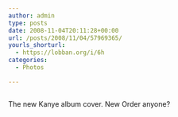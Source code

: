 ```yaml
---
author: admin
type: posts
date: 2008-11-04T20:11:28+00:00
url: /posts/2008/11/04/57969365/
yourls_shorturl:
  - https://lobban.org/i/6h
categories:
  - Photos

---
```

<div class="figure">
  <img src="https://lobban.org/wp-content/uploads/2011/06/n6SoNyvfPfwiu2hlMCOqTVsWo1_500.jpg" alt="" />
</div>

The new Kanye album cover. New Order anyone?